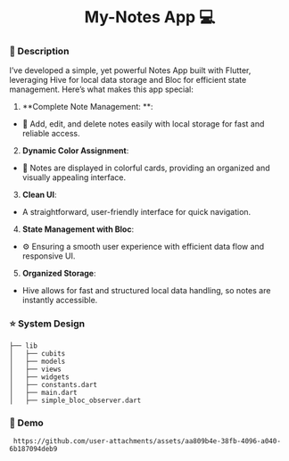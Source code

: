 <h1 align="center" style="font-weight: bold;">My-Notes App 💻</h1>

### 🚀 Description 


I’ve developed a simple, yet powerful Notes App built with Flutter, leveraging Hive for local data storage and Bloc for efficient state management. Here’s what makes this app special:

1. **Complete Note Management: **:
- 📝 Add, edit, and delete notes easily with local storage for fast and reliable access.

2. **Dynamic Color Assignment**:
- 🎨 Notes are displayed in colorful cards, providing an organized and visually appealing interface.

3. **Clean UI**:
- A straightforward, user-friendly interface for quick navigation.

4. **State Management with Bloc**:
- ⚙️ Ensuring a smooth user experience with efficient data flow and responsive UI.

5. **Organized Storage**:
-  Hive allows for fast and structured local data handling, so notes are instantly accessible.

###  ⭐ System Design 

    ├── lib
    │   ├── cubits
    │   ├── models
    │   ├── views
    │   ├── widgets
    │   ├── constants.dart
    │   ├── main.dart
    │   ├── simple_bloc_observer.dart


###  🎨 Demo 
     https://github.com/user-attachments/assets/aa809b4e-38fb-4096-a040-6b187094deb9

